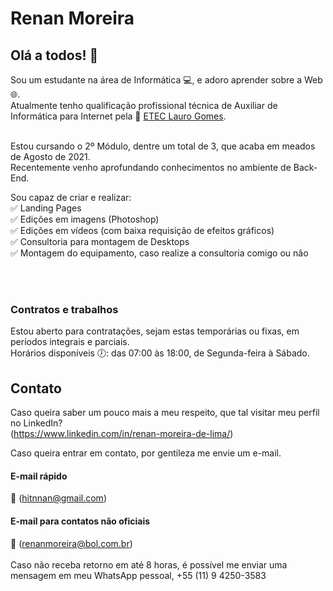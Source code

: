 # Renan Moreira

## Olá a todos! 👋
Sou um estudante na área de Informática :computer:, e adoro aprender sobre a Web :globe_with_meridians:.<br>
Atualmente tenho qualificação profissional técnica de Auxiliar de Informática para Internet pela :school: <a href="https://etelg.com.br">ETEC Lauro Gomes</a>.
<br><br>

Estou cursando o 2º Módulo, dentre um total de 3, que acaba em meados de Agosto de 2021.<br>
Recentemente venho aprofundando conhecimentos no ambiente de Back-End.<br>

Sou capaz de criar e realizar:<br>
:white_check_mark: Landing Pages<br>
:white_check_mark: Edições em imagens (Photoshop)<br>
:white_check_mark: Edições em vídeos (com baixa requisição de efeitos gráficos)<br>
:white_check_mark: Consultoria para montagem de Desktops<br>
:white_check_mark: Montagem do equipamento, caso realize a consultoria comigo ou não

<br><br>
### Contratos e trabalhos
Estou aberto para contratações, sejam estas temporárias ou fixas, em períodos integrais e parciais.<br>
Horários disponíveis :clock7:: das 07:00 às 18:00, de Segunda-feira à Sábado.
## Contato
Caso queira saber um pouco mais a meu respeito, que tal visitar meu perfil no LinkedIn?<br>
(https://www.linkedin.com/in/renan-moreira-de-lima/)

Caso queira entrar em contato, por gentileza me envie um e-mail.
#### E-mail rápido
:email: (hitnnan@gmail.com)
<br>
#### E-mail para contatos não oficiais
:email: (renanmoreira@bol.com.br)
<br><br>
Caso não receba retorno em até 8 horas, é possível me enviar uma mensagem em meu WhatsApp pessoal, +55 (11) 9 4250-3583
<!--
**Hitnnan/Hitnnan** is a ✨ _special_ ✨ repository because its `README.md` (this file) appears on your GitHub profile.

Here are some ideas to get you started:

- 🔭 I’m currently working on ...
- 🌱 I’m currently learning ...
- 👯 I’m looking to collaborate on ...
- 🤔 I’m looking for help with ...
- 💬 Ask me about ...
- 📫 How to reach me: ...
- 😄 Pronouns: ...
- ⚡ Fun fact: ...
-->
